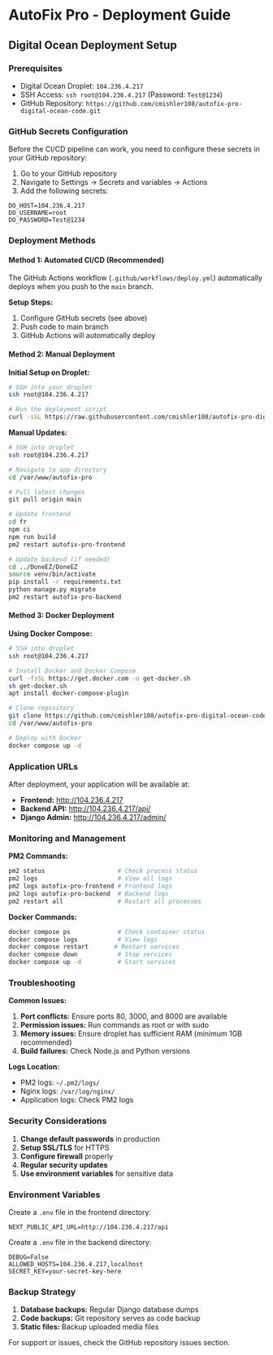 # AutoFix Pro - Deployment Guide

## Digital Ocean Deployment Setup

### Prerequisites
- Digital Ocean Droplet: `104.236.4.217`
- SSH Access: `ssh root@104.236.4.217` (Password: `Test@1234`)
- GitHub Repository: `https://github.com/cmishler108/autofix-pro-digital-ocean-code.git`

### GitHub Secrets Configuration

Before the CI/CD pipeline can work, you need to configure these secrets in your GitHub repository:

1. Go to your GitHub repository
2. Navigate to Settings → Secrets and variables → Actions
3. Add the following secrets:

```
DO_HOST=104.236.4.217
DO_USERNAME=root
DO_PASSWORD=Test@1234
```

### Deployment Methods

#### Method 1: Automated CI/CD (Recommended)

The GitHub Actions workflow (`.github/workflows/deploy.yml`) automatically deploys when you push to the `main` branch.

**Setup Steps:**
1. Configure GitHub secrets (see above)
2. Push code to main branch
3. GitHub Actions will automatically deploy

#### Method 2: Manual Deployment

**Initial Setup on Droplet:**
```bash
# SSH into your droplet
ssh root@104.236.4.217

# Run the deployment script
curl -sSL https://raw.githubusercontent.com/cmishler108/autofix-pro-digital-ocean-code/main/deploy.sh | bash
```

**Manual Updates:**
```bash
# SSH into droplet
ssh root@104.236.4.217

# Navigate to app directory
cd /var/www/autofix-pro

# Pull latest changes
git pull origin main

# Update frontend
cd fr
npm ci
npm run build
pm2 restart autofix-pro-frontend

# Update backend (if needed)
cd ../DoneEZ/DoneEZ
source venv/bin/activate
pip install -r requirements.txt
python manage.py migrate
pm2 restart autofix-pro-backend
```

#### Method 3: Docker Deployment

**Using Docker Compose:**
```bash
# SSH into droplet
ssh root@104.236.4.217

# Install Docker and Docker Compose
curl -fsSL https://get.docker.com -o get-docker.sh
sh get-docker.sh
apt install docker-compose-plugin

# Clone repository
git clone https://github.com/cmishler108/autofix-pro-digital-ocean-code.git /var/www/autofix-pro
cd /var/www/autofix-pro

# Deploy with Docker
docker compose up -d
```

### Application URLs

After deployment, your application will be available at:
- **Frontend:** http://104.236.4.217
- **Backend API:** http://104.236.4.217/api/
- **Django Admin:** http://104.236.4.217/admin/

### Monitoring and Management

**PM2 Commands:**
```bash
pm2 status                    # Check process status
pm2 logs                      # View all logs
pm2 logs autofix-pro-frontend # Frontend logs
pm2 logs autofix-pro-backend  # Backend logs
pm2 restart all               # Restart all processes
```

**Docker Commands:**
```bash
docker compose ps             # Check container status
docker compose logs           # View logs
docker compose restart       # Restart services
docker compose down           # Stop services
docker compose up -d          # Start services
```

### Troubleshooting

**Common Issues:**

1. **Port conflicts:** Ensure ports 80, 3000, and 8000 are available
2. **Permission issues:** Run commands as root or with sudo
3. **Memory issues:** Ensure droplet has sufficient RAM (minimum 1GB recommended)
4. **Build failures:** Check Node.js and Python versions

**Logs Location:**
- PM2 logs: `~/.pm2/logs/`
- Nginx logs: `/var/log/nginx/`
- Application logs: Check PM2 logs

### Security Considerations

1. **Change default passwords** in production
2. **Setup SSL/TLS** for HTTPS
3. **Configure firewall** properly
4. **Regular security updates**
5. **Use environment variables** for sensitive data

### Environment Variables

Create a `.env` file in the frontend directory:
```env
NEXT_PUBLIC_API_URL=http://104.236.4.217/api
```

Create a `.env` file in the backend directory:
```env
DEBUG=False
ALLOWED_HOSTS=104.236.4.217,localhost
SECRET_KEY=your-secret-key-here
```

### Backup Strategy

1. **Database backups:** Regular Django database dumps
2. **Code backups:** Git repository serves as code backup
3. **Static files:** Backup uploaded media files

For support or issues, check the GitHub repository issues section.